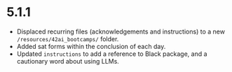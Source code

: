 # 5.1.1

- Displaced recurring files (acknowledgements and instructions) to a new `/resources/42ai_bootcamps/` folder.
- Added sat forms within the conclusion of each day.
- Updated `instructions` to add a reference to Black package, and a cautionary word about using LLMs.

